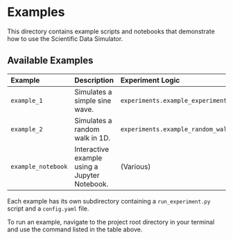 # Examples

This directory contains example scripts and notebooks that demonstrate how to use the Scientific Data Simulator.

## Available Examples

| Example        | Description                                      | Experiment Logic                       | Command to Run                                      |
| :------------- | :----------------------------------------------- | :------------------------------------- | :-------------------------------------------------- |
| `example_1`    | Simulates a simple sine wave.                   | `experiments.example_experiment.logic.ExampleExperiment` | `python -m examples.example_1.run_experiment`     |
| `example_2`    | Simulates a random walk in 1D.                  | `experiments.example_random_walk.logic.RandomWalkExperiment` | `python -m examples.example_2.run_experiment`      |
| `example_notebook` | Interactive example using a Jupyter Notebook. |  (Various)                             | Open `example_notebook.ipynb` in Jupyter Notebook. |

Each example has its own subdirectory containing a `run_experiment.py` script and a `config.yaml` file.

To run an example, navigate to the project root directory in your terminal and use the command listed in the table above.